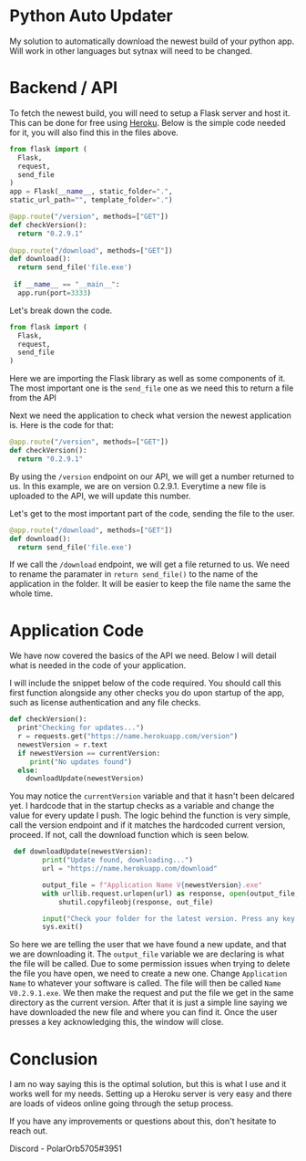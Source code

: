 # Python Auto Updater
My solution to automatically download the newest build of your python app. Will work in other languages but sytnax will need to be changed.

# Backend / API
To fetch the newest build, you will need to setup a Flask server and host it. This can be done for free using [Heroku](https://www.heroku.com). Below is the simple code needed for it, you will also find this in the files above.
```python
from flask import (
  Flask,
  request,
  send_file
)
app = Flask(__name__, static_folder=".",
static_url_path="", template_folder=".")

@app.route("/version", methods=["GET"])
def checkVersion():
  return "0.2.9.1"
  
@app.route("/download", methods=["GET"])
def download():
  return send_file('file.exe')
  
 if __name__ == "__main__":
  app.run(port=3333)
```

Let's break down the code.

```python
from flask import (
  Flask,
  request,
  send_file
)
```
Here we are importing the Flask library as well as some components of it. The most important one is the `send_file` one as we need this to return a file from the API

Next we need the application to check what version the newest application is. Here is the code for that:
```python
@app.route("/version", methods=["GET"])
def checkVersion():
  return "0.2.9.1"
```
By using the `/version` endpoint on our API, we will get a number returned to us. In this example, we are on version 0.2.9.1. Everytime a new file is uploaded to the API, we will update this number.

Let's get to the most important part of the code, sending the file to the user.
```python
@app.route("/download", methods=["GET"])
def download():
  return send_file('file.exe')
```
If we call the `/download` endpoint, we will get a file returned to us. We need to rename the paramater in `return send_file()` to the name of the application in the folder. It will be easier to keep the file name the same the whole time.


# Application Code
We have now covered the basics of the API we need. Below I will detail what is needed in the code of your application.

I will include the snippet below of the code required. You should call this first function alongside any other checks you do upon startup of the app, such as license authentication and any file checks.
```python
def checkVersion():
  print"Checking for updates...")
  r = requests.get("https://name.herokuapp.com/version")
  newestVersion = r.text
  if newestVersion == currentVersion:
     print("No updates found")
  else:
    downloadUpdate(newestVersion)
```
You may notice the `currentVersion` variable and that it hasn't been delcared yet. I hardcode that in the startup checks as a variable and change the value for every update I push. The logic behind the function is very simple, call the version endpoint and if it matches the hardcoded current version, proceed. If not, call the download function which is seen below.

```python
 def downloadUpdate(newestVersion):
        print("Update found, downloading...")
        url = "https://name.herokuapp.com/download"

        output_file = f"Application Name V{newestVersion}.exe"
        with urllib.request.urlopen(url) as response, open(output_file, 'wb') as out_file:
            shutil.copyfileobj(response, out_file)

        input("Check your folder for the latest version. Press any key to close this window...")
        sys.exit()
```
So here we are telling the user that we have found a new update, and that we are downloading it. The `output_file` variable we are declaring is what the file will be called. Due to some permission issues when trying to delete the file you have open, we need to create a new one. Change `Application Name` to whatever your software is called. The file will then be called `Name V0.2.9.1.exe`. We then make the request and put the file we get in the same directory as the current version. After that it is just a simple line saying we have downloaded the new file and where you can find it. Once the user presses a key acknowledging this, the window will close.

# Conclusion
I am no way saying this is the optimal solution, but this is what I use and it works well for my needs. Setting up a Heroku server is very easy and there are loads of videos online going through the setup process. 

If you have any improvements or questions about this, don't hesitate to reach out.

Discord - PolarOrb5705#3951
